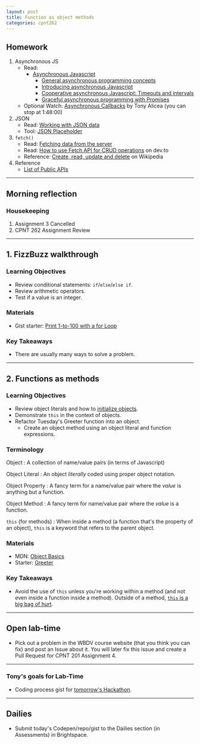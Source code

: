 ```yaml
---
layout: post
title: Function as object methods
categories: cpnt262
---
```


## Homework
1. Asynchronous JS
    - Read:
        - [Asynchronous Javascript](https://developer.mozilla.org/en-US/docs/Learn/JavaScript/Asynchronous)
            - [General asynchronous programming concepts](https://developer.mozilla.org/en-US/docs/Learn/JavaScript/Asynchronous/Concepts)
            - [Introducing asynchronous Javascript](https://developer.mozilla.org/en-US/docs/Learn/JavaScript/Asynchronous/Introducing)
            - [Cooperative asynchronous Javascript: Timeouts and intervals](https://developer.mozilla.org/en-US/docs/Learn/JavaScript/Asynchronous/Timeouts_and_intervals)
            - [Graceful asynchronous programming with Promises](https://developer.mozilla.org/en-US/docs/Learn/JavaScript/Asynchronous/Promises)
    - Optional Watch: [Asynchronous Callbacks](https://www.youtube.com/watch?v=Bv_5Zv5c-Ts&t=5855s) by Tony Alicea (you can stop at 1:48:00)
2. JSON
    - Read: [Working with JSON data](https://developer.mozilla.org/en-US/docs/Learn/JavaScript/Objects/JSON)
    - Tool: [JSON Placeholder](https://jsonplaceholder.typicode.com/)
3. `fetch()`
    - Read: [Fetching data from the server](https://developer.mozilla.org/en-US/docs/Learn/JavaScript/Client-side_web_APIs/Fetching_data)
    - Read: [How to use Fetch API for CRUD operations](https://dev.to/duhbhavesh/how-to-use-fetch-api-for-crud-operations-57a0) on dev.to
    - Reference: [Create, read, update and delete](https://en.wikipedia.org/wiki/Create,_read,_update_and_delete) on Wikipedia
4. Reference
    - [List of Public APIs](https://github.com/public-apis/public-apis)

---

## Morning reflection
### Housekeeping
1. Assignment 3 Cancelled
2. CPNT 262 Assignment Review

---

## 1. FizzBuzz walkthrough
### Learning Objectives
- Review conditional statements: `if`/`else`/`else if`.
- Review arithmetic operators.
- Test if a value is an integer.

### Materials
- Gist starter: [Print 1-to-100 with a for Loop](https://gist.github.com/acidtone/e87aa5564ae1b286beca66b07d52550f)

### Key Takeaways
- There are usually many ways to solve a problem.

---

## 2. Functions as methods
### Learning Objectives
- Review object literals and how to [initialize objects](https://developer.mozilla.org/en-US/docs/Web/JavaScript/Reference/Operators/Object_initializer#creating_objects).
- Demonstrate `this` in the context of objects.
- Refactor Tuesday's Greeter function into an object.
  - Create an object method using an object literal and function expressions.

### Terminology
Object
: A collection of name/value pairs (in terms of Javascript)

Object Literal
: An object _literally_ coded using proper object notation.

Object Property
: A fancy term for a name/value pair where the _value_ is anything but a function.

Object Method
: A fancy term for name/value pair where the _value_ is a function.

`this` (for methods)
: When inside a method (a function that's the property of an object), `this` is a keyword that refers to the parent object.

### Materials
- MDN: [Object Basics](https://developer.mozilla.org/en-US/docs/Learn/JavaScript/Objects/Basics)
- Starter: [Greeter](https://github.com/sait-wbdv/in-class/tree/main/w7f/1-greeter-starter)

### Key Takeaways
- Avoid the use of `this` unless you're working within a method (and not even inside a function inside a method). Outside of a method, [`this` is a big bag of hurt](https://developer.mozilla.org/en-US/docs/Web/JavaScript/Reference/Operators/this).

---

## Open lab-time
- Pick out a problem in the WBDV course website (that you think you can fix) and post an Issue about it. You will later fix this issue and create a Pull Request for CPNT 201 Assignment 4.

---

### Tony's goals for Lab-Time
- Coding process gist for [tomorrow's Hackathon](https://www.meetup.com/Software-Developers-Learning-Together/events/276074166/).

---

## Dailies
- Submit today's Codepen/repo/gist to the Dailies section (in Assessments) in Brightspace.